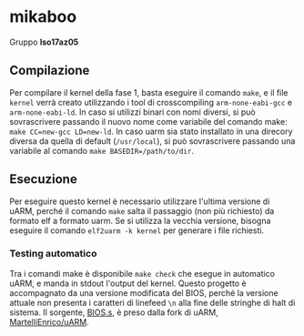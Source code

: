 # mikaboo

Gruppo **lso17az05**

## Compilazione
Per compilare il kernel della fase 1, basta eseguire il comando `make`, e il file `kernel` verrà creato utilizzando i tool di crosscompiling `arm-none-eabi-gcc` e `arm-none-eabi-ld`. 
In caso si utilizzi binari con nomi diversi, si può sovrascrivere passando il nuovo nome come variabile del comando make: `make CC=new-gcc LD=new-ld`.
In caso uarm sia stato installato in una direcory diversa da quella di default (`/usr/local`), si può sovrascrivere passando una variabile al comando `make BASEDIR=/path/to/dir`.

## Esecuzione
Per eseguire questo kernel è necessario utilizzare l'ultima versione di uARM, perché il comando `make` salta il passaggio (non più richiesto) da formato elf a formato uarm. Se si utilizza la vecchia versione, bisogna eseguire il comando `elf2uarm -k kernel` per generare i file richiesti.

### Testing automatico
Tra i comandi make è disponibile `make check` che esegue in automatico uARM, e manda in stdout l'output del kernel. Questo progetto è accompagnato da una versione modificata del BIOS, perché la versione attuale non presenta i caratteri di linefeed `\n` alla fine delle stringhe di halt di sistema. Il sorgente, [BIOS.s](https://raw.githubusercontent.com/MartelliEnrico/uARM/master/facilities/BIOS.s), è preso dalla fork di uARM, [MartelliEnrico/uARM](https://github.com/MartelliEnrico/uARM).

